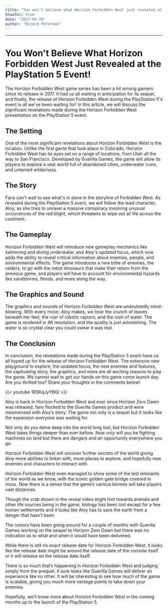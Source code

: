 ```yaml
---
title: "You won't believe what Horizon Forbidden West just revealed at the Playstation 5 event!"
ShowToc: true 
date: "2023-04-10"
author: "Roland Peterman"
---
```

*****
# You Won't Believe What Horizon Forbidden West Just Revealed at the PlayStation 5 Event!

The Horizon Forbidden West game series has been a hit among gamers since its release in 2017. It had us all waiting in anticipation for its sequel, and finally, the release of Horizon Forbidden West during the PlayStation 5's event is all we've been waiting for! In this article, we will discuss the significant revelations made during the Horizon Forbidden West presentation on the PlayStation 5 event.

## The Setting

One of the most significant revelations about Horizon Forbidden West is the location. Unlike the first game that took place in Colorado, Horizon Forbidden West has its eyes set on a range of locations, from Utah all the way to San Francisco. Developed by Guerilla Games, the game will allow its players to explore a vast world full of abandoned cities, underwater ruins, and untamed wilderness.

## The Story

Fans can't wait to see what's in store in the storyline of Forbidden West. As revealed during the PlayStation 5 event, we will follow the lead character, Aloy, as she tries to unravel a massive conspiracy involving unusual occurrences of the red blight, which threatens to wipe out all life across the continent.

## The Gameplay

Horizon Forbidden West will introduce new gameplay mechanics like swimming and diving underwater, and Aloy's updated focus, which now adds the ability to reveal critical information about enemies, people, and environmental effects. The game introduces a new tribe of enemies, the raiders, to go with the robot dinosaurs that make their return from the previous game, and players will have to account for environmental hazards like sandstorms, floods, and more along the way. 

## The Graphics and Sound

The graphics and sounds of Horizon Forbidden West are undoubtedly mind-blowing. With every move, Aloy makes, we hear the crunch of leaves beneath her feet, the roar of robotic raptors, and the rush of water. The game is rendered in 4K resolution, and the quality is just astonishing. The water is so crystal clear you could swear it was real. 

## The Conclusion

In conclusion, the revelations made during the PlayStation 5 event have us all hyped up for the release of Horizon Forbidden West. The extensive new playground to explore, the updated focus, the new enemies and features, the captivating story, the graphics, and more are all exciting reasons to play the game. We cannot wait to get our hands on this game come launch day. Are you thrilled too? Share your thoughts in the comments below!

{{< youtube 1RSKqJyYBIQ >}} 



Aloy is back in Horizon Forbidden West and ever since Horizon Zero Dawn was released, fans flocked to the Guerilla Games product and were mesmerized with Aloy’s story. The game not only is a sequel but it looks like the expansion everyone was waiting for.
 
Not only do you delve deep into the world long lost, but Horizon Forbidden West takes things deeper than ever before. Now only will you be fighting machines on land but there are dangers and an opportunity everywhere you go.
 
Horizon Forbidden West will uncover further secrets of the world giving Aloy more abilities to tinker with, more places to explore, and hopefully new enemies and characters to interact with.
 
Horizon Forbidden West even managed to show some of the last remnants of the world as we know, with the iconic golden gate bridge covered in moss. Now there is a sense that the game’s various biomes will take players vast distances.
 
Though the crab shown in the reveal video might hint towards animals and other life sources being in the game, biology has been lost except for a few human settlements and it looks like Aloy has to save the earth from a danger that hasn’t been
 
The rumors have been going around for a couple of months with Guerilla Games working on the sequel to Horizon Zero Dawn but there was no indication as to what and when it would have been delivered.
 
While there is still no exact release date for Horizon Forbidden West, it looks like the release date might be around the release date of the console itself or it will release on the release date itself.
 
There is so much that’s happening in Horizon Forbidden West and judging simply from the prequel, it sure looks like Guerilla Games will deliver an experience like no other. It will be interesting to see how much of the game is scalable, giving you much more vantage points to take down your enemies.
 
Hopefully, we’ll know more about Horizon Forbidden West in the coming months up to the launch of the PlayStation 5.




